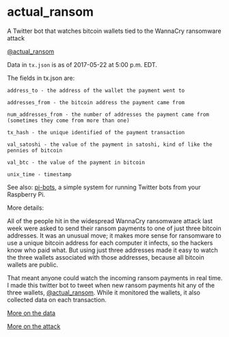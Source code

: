 # actual_ransom
A Twitter bot that watches bitcoin wallets tied to the WannaCry ransomware attack

[@actual_ransom](https://twitter.com/actual_ransom)

Data in `tx.json` is as of 2017-05-22 at 5:00 p.m. EDT.

The fields in tx.json are:
```
address_to - the address of the wallet the payment went to

addresses_from - the bitcoin address the payment came from

num_addresses_from - the number of addresses the payment came from (sometimes they come from more than one)

tx_hash - the unique identified of the payment transaction

val_satoshi - the value of the payment in satoshi, kind of like the pennies of bitcoin

val_btc - the value of the payment in bitcoin

unix_time - timestamp
```

See also: [pi-bots](https://github.com/keithcollins/pi-bots), a simple system for running Twitter bots from your Raspberry Pi.

More details:

All of the people hit in the widespread WannaCry ransomware attack last week were asked to send their ransom payments to one of just three bitcoin addresses. It was an unusual move; it makes more sense for ransomware to use a unique bitcoin address for each computer it infects, so the hackers know who paid what. But using just three addresses made it easy to watch the three wallets associated with those addresses, because all bitcoin wallets are public.

That meant anyone could watch the incoming ransom payments in real time. I made this twitter bot to tweet when new ransom payments hit any of the three wallets, [@actual_ransom](https://twitter.com/actual_ransom). While it monitored the wallets, it also collected data on each transaction.

[More on the data](https://qz.com/986094/wannacry-ransomware-attacks-victims-have-stopped-paying-the-ransom/)

[More on the attack](https://qz.com/985093/inside-the-digital-heist-that-terrorized-the-world-and-made-less-than-100k/)
